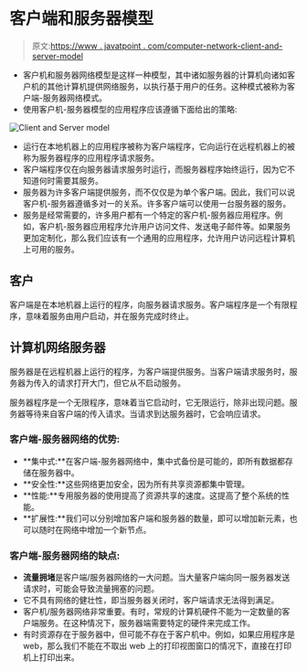 # 客户端和服务器模型

> 原文:[https://www . javatpoint . com/computer-network-client-and-server-model](https://www.javatpoint.com/computer-network-client-and-server-model)

*   客户机和服务器网络模型是这样一种模型，其中诸如服务器的计算机向诸如客户机的其他计算机提供网络服务，以执行基于用户的任务。这种模式被称为客户端-服务器网络模式。
*   使用客户机-服务器模型的应用程序应该遵循下面给出的策略:

![Client and Server model](../Images/29f5b368a8141da246dc57754e76b6b3.png)

*   运行在本地机器上的应用程序被称为客户端程序，它向运行在远程机器上的被称为服务器程序的应用程序请求服务。
*   客户端程序仅在向服务器请求服务时运行，而服务器程序始终运行，因为它不知道何时需要其服务。
*   服务器为许多客户端提供服务，而不仅仅是为单个客户端。因此，我们可以说客户机-服务器遵循多对一的关系。许多客户端可以使用一台服务器的服务。
*   服务是经常需要的，许多用户都有一个特定的客户机-服务器应用程序。例如，客户机-服务器应用程序允许用户访问文件、发送电子邮件等。如果服务更加定制化，那么我们应该有一个通用的应用程序，允许用户访问远程计算机上可用的服务。

## 客户

客户端是在本地机器上运行的程序，向服务器请求服务。客户端程序是一个有限程序，意味着服务由用户启动，并在服务完成时终止。

## 计算机网络服务器

服务器是在远程机器上运行的程序，为客户端提供服务。当客户端请求服务时，服务器为传入的请求打开大门，但它从不启动服务。

服务器程序是一个无限程序，意味着当它启动时，它无限运行，除非出现问题。服务器等待来自客户端的传入请求。当请求到达服务器时，它会响应请求。

### 客户端-服务器网络的优势:

*   **集中式:**在客户端-服务器网络中，集中式备份是可能的，即所有数据都存储在服务器中。
*   **安全性:**这些网络更加安全，因为所有共享资源都集中管理。
*   **性能:**专用服务器的使用提高了资源共享的速度。这提高了整个系统的性能。
*   **扩展性:**我们可以分别增加客户端和服务器的数量，即可以增加新元素，也可以随时在网络中增加一个新节点。

### 客户端-服务器网络的缺点:

*   **流量拥堵**是客户端/服务器网络的一大问题。当大量客户端向同一服务器发送请求时，可能会导致流量拥塞的问题。
*   它不具有网络的健壮性，即当服务器关闭时，客户端请求无法得到满足。
*   客户机/服务器网络非常重要。有时，常规的计算机硬件不能为一定数量的客户端服务。在这种情况下，服务器端需要特定的硬件来完成工作。
*   有时资源存在于服务器中，但可能不存在于客户机中。例如，如果应用程序是 web，那么我们不能在不取出 web 上的打印视图窗口的情况下，直接在打印机上打印出来。